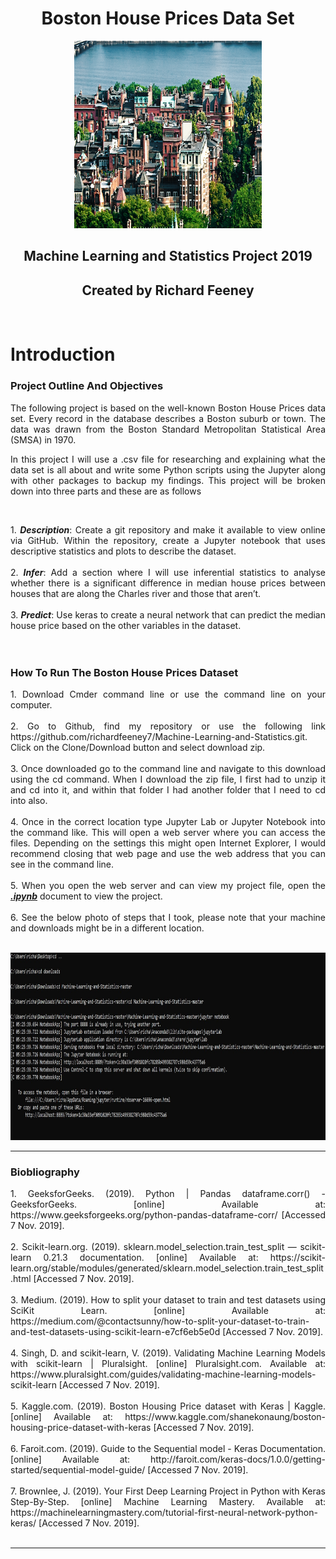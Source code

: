 <h1 align ="center">Boston House Prices Data Set</h1>

<p align ="center"><img src="images/boston-housing-prices.png" alt="Houses" width="300" height="300" title="House"/></p>

<h2 align ="center">Machine Learning and Statistics Project 2019</h2>
<h2 align ="center">Created by Richard Feeney</h2>
<br>

# Introduction

### Project Outline And Objectives
<div align="justify"> The following project is based on the well-known Boston House Prices data set. Every record in the database describes a Boston suburb or town. The data was drawn from the Boston Standard Metropolitan Statistical Area (SMSA) in 1970. 

In this project I will use a .csv file for researching and explaining what the data set is all about and write some Python scripts using the Jupyter along with other packages to backup my findings. This project will be broken down into three parts and these are as follows</div><br>

<div align="justify">
1. <b><i>Description</i></b>: Create a git repository and make it available to view online via GitHub. Within the repository, create a Jupyter notebook that uses descriptive statistics and plots to describe the dataset.<br><br>
2. <b><i>Infer</i></b>: Add a section where I will use inferential
statistics to analyse whether there is a significant difference in median house prices between houses that are along the Charles river and those that aren’t. <br><br>
3. <b><i>Predict</i></b>: Use keras to create a neural network
that can predict the median house price based on the other variables in the dataset.
</div>
<br><br>

### How To Run The Boston House Prices Dataset
<div align="justify">
1. Download Cmder command line or use the command line on your computer.<br><br>
2. Go to Github, find my repository or use the following link https://github.com/richardfeeney7/Machine-Learning-and-Statistics.git. Click on the Clone/Download button and select download zip. <br><br>
3. Once downloaded go to the command line and navigate to this  download using the cd command. When I download the zip file, I first had to unzip it and cd into it, and within that folder I had another folder that I need to cd into also.<br><br>
4. Once in the correct location type Jupyter Lab or Jupyter Notebook into the command like. This will open a web server where you can access the files. Depending on the settings this might open Internet Explorer, I would recommend closing that web page and use the web address that you can see in the command line. <br><br>
5. When you open the web server and can view my project file, open the <u><b><i>.ipynb</i></b></u> document to view the project. <br><br>
6. See the below photo of steps that I took, please note that your machine and downloads might be in a different location. 
<br><br>

<p align ="center"><img src="images/CLI.JPG" alt="Command Line" width="600" height="300" title="CLI"/></p>
</div>
<hr>

### Biobliography
<div align="justify">
1. GeeksforGeeks. (2019). Python | Pandas dataframe.corr() - GeeksforGeeks. [online] Available at: https://www.geeksforgeeks.org/python-pandas-dataframe-corr/ [Accessed 7 Nov. 2019].<br><br>
2. Scikit-learn.org. (2019). sklearn.model_selection.train_test_split — scikit-learn 0.21.3 documentation. [online] Available at: https://scikit-learn.org/stable/modules/generated/sklearn.model_selection.train_test_split.html [Accessed 7 Nov. 2019].<br><br>
3. Medium. (2019). How to split your dataset to train and test datasets using SciKit Learn. [online] Available at: https://medium.com/@contactsunny/how-to-split-your-dataset-to-train-and-test-datasets-using-scikit-learn-e7cf6eb5e0d [Accessed 7 Nov. 2019].<br><br>
4. Singh, D. and scikit-learn, V. (2019). Validating Machine Learning Models with scikit-learn | Pluralsight. [online] Pluralsight.com. Available at: https://www.pluralsight.com/guides/validating-machine-learning-models-scikit-learn [Accessed 7 Nov. 2019].<br><br>
5. Kaggle.com. (2019). Boston Housing Price dataset with Keras | Kaggle. [online] Available at: https://www.kaggle.com/shanekonaung/boston-housing-price-dataset-with-keras [Accessed 7 Nov. 2019].<br><br>
6. Faroit.com. (2019). Guide to the Sequential model - Keras Documentation. [online] Available at: http://faroit.com/keras-docs/1.0.0/getting-started/sequential-model-guide/ [Accessed 7 Nov. 2019].<br><br>
7. Brownlee, J. (2019). Your First Deep Learning Project in Python with Keras Step-By-Step. [online] Machine Learning Mastery. Available at: https://machinelearningmastery.com/tutorial-first-neural-network-python-keras/ [Accessed 7 Nov. 2019].<br><br>
</div>
<hr>




